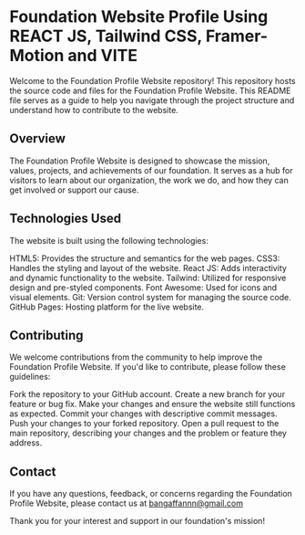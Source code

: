 
# Foundation Website Profile Using REACT JS, Tailwind CSS, Framer-Motion and VITE

Welcome to the Foundation Profile Website repository! This repository hosts the source code and files for the Foundation Profile Website. This README file serves as a guide to help you navigate through the project structure and understand how to contribute to the website.

## Overview
The Foundation Profile Website is designed to showcase the mission, values, projects, and achievements of our foundation. It serves as a hub for visitors to learn about our organization, the work we do, and how they can get involved or support our cause.

## Technologies Used
The website is built using the following technologies:

HTML5: Provides the structure and semantics for the web pages.
CSS3: Handles the styling and layout of the website.
React JS: Adds interactivity and dynamic functionality to the website.
Tailwind: Utilized for responsive design and pre-styled components.
Font Awesome: Used for icons and visual elements.
Git: Version control system for managing the source code.
GitHub Pages: Hosting platform for the live website.

## Contributing
We welcome contributions from the community to help improve the Foundation Profile Website. If you'd like to contribute, please follow these guidelines:

Fork the repository to your GitHub account.
Create a new branch for your feature or bug fix.
Make your changes and ensure the website still functions as expected.
Commit your changes with descriptive commit messages.
Push your changes to your forked repository.
Open a pull request to the main repository, describing your changes and the problem or feature they address.

## Contact
If you have any questions, feedback, or concerns regarding the Foundation Profile Website, please contact us at bangaffannn@gmail.com

Thank you for your interest and support in our foundation's mission!
